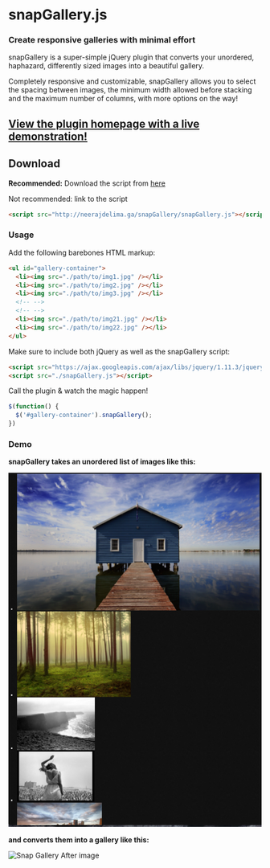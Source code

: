 # snapGallery.js
### Create responsive galleries with minimal effort
snapGallery is a super-simple jQuery plugin that converts your unordered, haphazard, differently sized images into a beautiful gallery. 

Completely responsive and customizable, snapGallery allows you to select the spacing between images, the minimum width allowed before stacking and the maximum number of columns, with more options on the way!

## [View the plugin homepage with a live demonstration!](http://neerajdelima.ga/snapGallery/)

## Download

**Recommended:** Download the script from [here](http://neerajdelima.ga/snapGallery/snapGallery.js) 

Not recommended: link to the script

```html
<script src="http://neerajdelima.ga/snapGallery/snapGallery.js"></script>
```

### Usage

Add the following barebones HTML markup:

```html
<ul id="gallery-container">
  <li><img src="./path/to/img1.jpg" /></li>
  <li><img src="./path/to/img2.jpg" /></li>
  <li><img src="./path/to/img3.jpg" /></li>
  <!-- -->
  <!-- -->
  <li><img src="./path/to/img21.jpg" /></li>
  <li><img src="./path/to/img22.jpg" /></li>
</ul>
```

Make sure to include both jQuery as well as the snapGallery script:

```html
<script src="https://ajax.googleapis.com/ajax/libs/jquery/1.11.3/jquery.min.js"></script>
<script src="./snapGallery.js"></script>
```

Call the plugin & watch the magic happen!

```javascript
$(function() {
  $('#gallery-container').snapGallery();
})
```


### Demo

**snapGallery takes an unordered list of images like this:**

<img src="https://raw.githubusercontent.com/njdelima/snapGallery/master/snapGalleryBefore.png" width="800" alt="Snap Gallery Before image" />

**and converts them into a gallery like this:**

<img alt="Snap Gallery After image" src="https://raw.githubusercontent.com/njdelima/snapGallery/master/snapGalleryAfter.png" width="800" />
